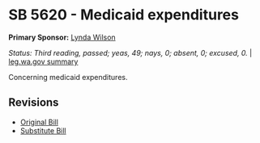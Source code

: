 # SB 5620 - Medicaid expenditures
**Primary Sponsor:** [Lynda Wilson](/person/leg/lynda.wilson.md)

*Status: Third reading, passed; yeas, 49; nays, 0; absent, 0; excused, 0.* | [leg.wa.gov summary](https://app.leg.wa.gov/billsummary?BillNumber=5620&Year=2021)

Concerning medicaid expenditures.

## Revisions
* [Original Bill](1/)
* [Substitute Bill](S/)